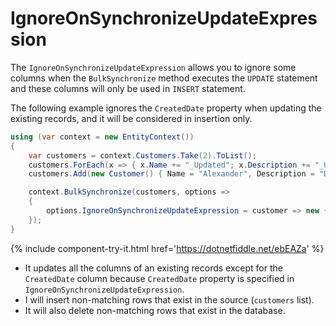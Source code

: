 # IgnoreOnSynchronizeUpdateExpression

The `IgnoreOnSynchronizeUpdateExpression` allows you to ignore some columns when the `BulkSynchronize` method executes the `UPDATE` statement and these columns will only be used in `INSERT` statement.

The following example ignores the `CreatedDate` property when updating the existing records, and it will be considered in insertion only.

```csharp
using (var context = new EntityContext())
{
	var customers = context.Customers.Take(2).ToList();
	customers.ForEach(x => { x.Name += "_Updated"; x.Description += "_Updated"; x.ModifiedDate = DateTime.Now; x.IsActive = false; });
	customers.Add(new Customer() { Name = "Alexander", Description = "Description of Alexander", CreatedDate = DateTime.Now, ModifiedDate = DateTime.Now, IsActive = true });

	context.BulkSynchronize(customers, options => 
	{
	    options.IgnoreOnSynchronizeUpdateExpression = customer => new {customer.CustomerID,  customer.CreatedDate};
	});
}
```

{% include component-try-it.html href='https://dotnetfiddle.net/ebEAZa' %}

 - It updates all the columns of an existing records except for the `CreatedDate` column because `CreatedDate` property is specified in `IgnoreOnSynchronizeUpdateExpression`. 
 - I will insert non-matching rows that exist in the source (`customers` list).
 - It will also delete non-matching rows that exist in the database.
